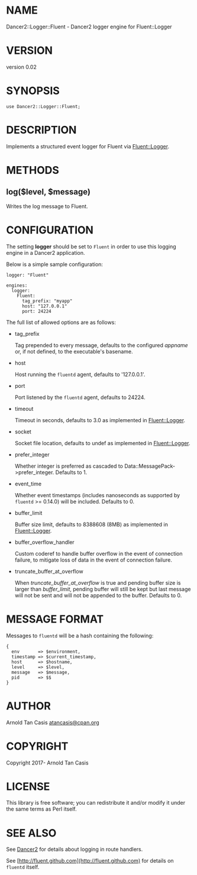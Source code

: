 # NAME

Dancer2::Logger::Fluent - Dancer2 logger engine for Fluent::Logger

# VERSION

version 0.02

# SYNOPSIS

    use Dancer2::Logger::Fluent;

# DESCRIPTION

Implements a structured event logger for Fluent via [Fluent::Logger](https://metacpan.org/pod/Fluent::Logger).

# METHODS

## log($level, $message)

Writes the log message to Fluent.

# CONFIGURATION

The setting **logger** should be set to `Fluent` in order to use this logging
engine in a Dancer2 application.

Below is a simple sample configuration:

    logger: "Fluent"

    engines:
      logger:
        Fluent:
          tag_prefix: "myapp"
          host: "127.0.0.1"
          port: 24224

The full list of allowed options are as follows:

- tag\_prefix

    Tag prepended to every message, defaults to the configured _appname_ or,
    if not defined, to the executable's basename.

- host

    Host running the `fluentd` agent, defaults to '127.0.0.1'.

- port

    Port listened by the `fluentd` agent, defaults to 24224.

- timeout

    Timeout in seconds, defaults to 3.0 as implemented in
    [Fluent::Logger](https://metacpan.org/pod/Fluent::Logger).

- socket

    Socket file location, defaults to undef as implemented in
    [Fluent::Logger](https://metacpan.org/pod/Fluent::Logger).

- prefer\_integer

    Whether integer is preferred as cascaded to
    Data::MessagePack->prefer\_integer.  Defaults to 1.

- event\_time

    Whether event timestamps (includes nanoseconds as supported by
    `fluentd` >= 0.14.0) will be included. Defaults to 0.

- buffer\_limit

    Buffer size limit, defaults to 8388608 (8MB) as implemented in
    [Fluent::Logger](https://metacpan.org/pod/Fluent::Logger).

- buffer\_overflow\_handler

    Custom coderef to handle buffer overflow in the event of connection
    failure, to mitigate loss of data in the event of connection failure.

- truncate\_buffer\_at\_overflow

    When _truncate\_buffer\_at\_overflow_ is true and pending buffer size is
    larger than _buffer\_limit_, pending buffer will still be kept but last
    message will not be sent and will not be appended to the buffer.
    Defaults to 0.

# MESSAGE FORMAT

Messages to `fluentd` will be a hash containing the following:

    {
      env       => $environment,
      timestamp => $current_timestamp,
      host      => $hostname,
      level     => $level,
      message   => $message,
      pid       => $$
    }

# AUTHOR

Arnold Tan Casis <atancasis@cpan.org>

# COPYRIGHT

Copyright 2017- Arnold Tan Casis

# LICENSE

This library is free software; you can redistribute it and/or modify
it under the same terms as Perl itself.

# SEE ALSO

See [Dancer2](https://metacpan.org/pod/Dancer2) for details about logging in route handlers.

See [http://fluent.github.com](http://fluent.github.com) for details on `fluentd` itself.
